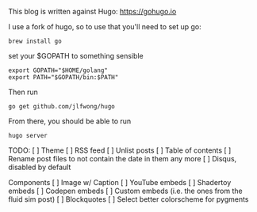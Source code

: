 This blog is written against Hugo: https://gohugo.io

I use a fork of hugo, so to use that you'll need to set up go:

    brew install go

set your $GOPATH to something sensible

    export GOPATH="$HOME/golang"
    export PATH="$GOPATH/bin:$PATH"

Then run

    go get github.com/jlfwong/hugo

From there, you should be able to run

    hugo server

TODO:
[ ] Theme
[ ] RSS feed
[ ] Unlist posts
[ ] Table of contents
[ ] Rename post files to not contain the date in them any more
[ ] Disqus, disabled by default

Components
[ ] Image w/ Caption
[ ] YouTube embeds
[ ] Shadertoy embeds
[ ] Codepen embeds
[ ] Custom embeds (i.e. the ones from the fluid sim post)
[ ] Blockquotes
[ ] Select better colorscheme for pygments
